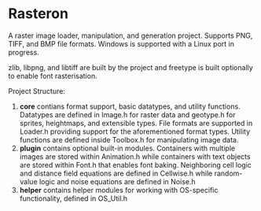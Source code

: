# Rasteron

A raster image loader, manipulation, and generation project. Supports PNG, TIFF, and BMP file formats. Windows is supported with a Linux port in progress.

zlib, libpng, and libtiff are built by the project and freetype is built optionally to enable font rasterisation.

Project Structure:

1. **core** contians format support, basic datatypes, and utility functions. Datatypes are defined in Image.h for raster data and geotype.h for sprites, heightmaps, and extensible types. File formats are supported in Loader.h providing support for the aforementioned format types. Utility functions are defined inside Toolbox.h for manipulating image data.
2. **plugin** contains optional built-in modules. Containers with multiple images are stored within Animation.h while containers with text objects are stored within Font.h that enables font baking. Neighboring cell logic and distance field equations are defined in Cellwise.h while random-value logic and noise equations are defined in Noise.h
3. **helper** contains helper modules for working with OS-specific functionality, defined in OS_Util.h
